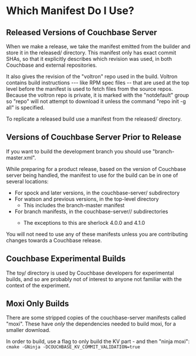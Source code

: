 # Which Manifest Do I Use?

## Released Versions of Couchbase Server

When we make a release, we take the manifest emitted from the builder
and store it in the released/ directory.  This manifest only has exact
commit SHAs, so that it explicitly describes which revision was used,
in both Couchbase and external repositories.

It also gives the revision of the "voltron" repo used in the build.
Voltron contains build instructions --- like RPM spec files -- that
are used at the top level before the manifest is used to fetch files
from the source repos.  Because the voltron repo is private, it is
marked with the "notdefault" group so "repo" will not attempt to
download it unless the command "repo init -g all" is specified.

To replicate a released build use a manifest from the released/
directory.

## Versions of Couchbase Server Prior to Release

If you want to build the development branch you should use
"branch-master.xml".

While preparing for a product release, based on the version of Couchbase
server being handled, the manifest to use for the build can be in one
of several locations:

- For spock and later versions, in the couchbase-server/ subdirectory
- For watson and previous versions, in the top-level directory
  * This includes the branch-master manifest
- For branch manifests, in the couchbase-server/<release>/ subdirectories
  * The exceptions to this are sherlock 4.0.0 and 4.1.0

You will not need to use any of these manifests unless you are
contributing changes towards a Couchbase release.

## Couchbase Experimental Builds

The toy/ directory is used by Couchbase developers for experimental builds,
and so are probably not of interest to anyone not familiar with the context
of the experiment.

## Moxi Only Builds

There are some stripped copies of the couchbase-server manifests called "moxi".
These have _only_ the dependencies needed to build moxi, for a smaller download.

In order to build, use a flag to only build the KV part - and then "ninja moxi":
`cmake -GNinja -DCOUCHBASE_KV_COMMIT_VALIDATION=true`
